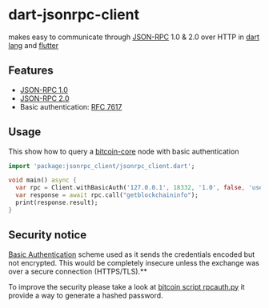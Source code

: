 # dart-jsonrpc-client 
makes easy to communicate through [JSON-RPC](https://jsonrpg.org) 1.0 & 2.0 over HTTP in [dart lang](https://dart.dev) and [flutter](https://flutter.dev)

## Features
- [JSON-RPC 1.0](https://jsonrpg.org/specification_v1)
- [JSON-RPC 2.0](https://jsonrpg.org/specification)
- Basic authentication: [RFC 7617](https://datatracker.ietf.org/doc/html/rfc7617)

## Usage

This show how to query a [bitcoin-core](https://developer.bitcoin.org/reference/rpc/) node with basic authentication

```dart
import 'package:jsonrpc_client/jsonrpc_client.dart';

void main() async {
  var rpc = Client.withBasicAuth('127.0.0.1', 18332, '1.0', false, 'user', 'pass');
  var response = await rpc.call("getblockchaininfo");
  print(response.result);
}
```

## Security notice

[Basic Authentication](https://developer.mozilla.org/en-US/docs/Web/HTTP/Authentication) scheme used as it sends the credentials encoded but not encrypted. This would be completely insecure unless the exchange was over a secure connection (HTTPS/TLS).** 

To improve the security please take a look at [bitcoin script rpcauth.py](https://github.com/bitcoin/bitcoin/blob/master/share/rpcauth/rpcauth.py) it provide a way to generate a hashed password.
